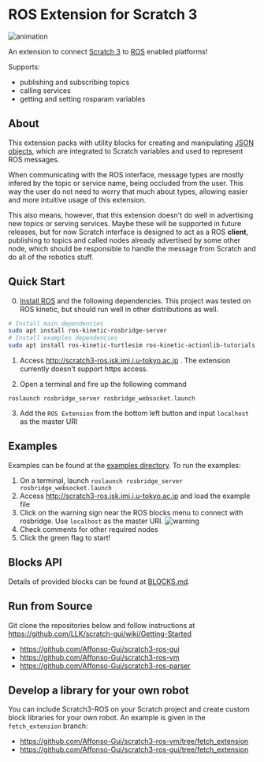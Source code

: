 # ROS Extension for Scratch 3

![animation](https://user-images.githubusercontent.com/20625381/50626217-58147400-0f70-11e9-81ae-71d00fd18982.gif)

An extension to connect [Scratch 3](https://en.scratch-wiki.info/wiki/Scratch_3.0) to [ROS](http://wiki.ros.org/) enabled platforms!

Supports:
- publishing and subscribing topics
- calling services
- getting and setting rosparam variables

## About

This extension packs with utility blocks for creating and manipulating [JSON objects](https://www.w3schools.com/js/js_json_objects.asp), which are integrated to Scratch variables and used to represent ROS messages.

When communicating with the ROS interface, message types are mostly infered by the topic or service name, being occluded from the user. This way the user do not need to worry that much about types, allowing easier and more intuitive usage of this extension.

This also means, however, that this extension doesn't do well in advertising new topics or serving services. Maybe these will be supported in future releases, but for now Scratch interface is designed to act as a ROS **client**, publishing to topics and called nodes already advertised by some other node, which should be responsible to handle the message from Scratch and do all of the robotics stuff.

## Quick Start
0. [Install ROS](http://wiki.ros.org/ROS/Installation) and the following dependencies. This project was tested on ROS kinetic, but should run well in other distributions as well.
```bash
# Install main dependencies
sudo apt install ros-kinetic-rosbridge-server
# Install examples dependencies
sudo apt install ros-kinetic-turtlesim ros-kinetic-actionlib-tutorials 
```

1. Access http://scratch3-ros.jsk.imi.i.u-tokyo.ac.jp . The extension currently doesn't support https access.

2. Open a terminal and fire up the following command
```
roslaunch rosbridge_server rosbridge_websocket.launch
```

3. Add the `ROS Extension` from the bottom left button and input `localhost` as the master URI

## Examples

Examples can be found at the [examples directory](https://github.com/Affonso-Gui/scratch3-ros-vm/tree/develop/src/extensions/scratch3_ros/examples). To run the examples:

1. On a terminal, launch `roslaunch rosbridge_server rosbridge_websocket.launch`
2. Access http://scratch3-ros.jsk.imi.i.u-tokyo.ac.jp and load the example file
3. Click on the warning sign near the ROS blocks menu to connect with rosbridge. Use `localhost` as the master URI.
![warning](https://user-images.githubusercontent.com/20625381/50582008-55e3e400-0ea2-11e9-942e-496bda7c557a.png)
4. Check comments for other required nodes
5. Click the green flag to start!

## Blocks API

Details of provided blocks can be found at [BLOCKS.md](https://github.com/Affonso-Gui/scratch3-ros-vm/blob/develop/src/extensions/scratch3_ros/BLOCKS.md).


## Run from Source

Git clone the repositories below and follow instructions at https://github.com/LLK/scratch-gui/wiki/Getting-Started
- https://github.com/Affonso-Gui/scratch3-ros-gui
- https://github.com/Affonso-Gui/scratch3-ros-vm
- https://github.com/Affonso-Gui/scratch3-ros-parser

## Develop a library for your own robot

You can include Scratch3-ROS on your Scratch project and create custom block libraries for your own robot. An example is given in the `fetch_extension` branch:
- https://github.com/Affonso-Gui/scratch3-ros-vm/tree/fetch_extension
- https://github.com/Affonso-Gui/scratch3-ros-gui/tree/fetch_extension
